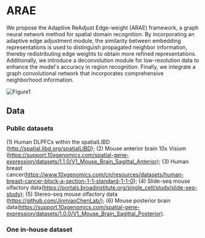 # ARAE
We propose the Adaptive ReAdjust Edge-weight (ARAE) framework, a graph neural network method for spatial domain recognition. By incorporating an adaptive edge adjustment module, the similarity between embedding representations is used to distinguish propagated neighbor information, thereby redistributing edge weights to obtain more refined representations. Additionally, we introduce a deconvolution module for low-resolution data to enhance the model's accuracy in region recognition. Finally, we integrate a graph convolutional network that incorporates comprehensive neighborhood information. 

![Figure1](https://github.com/user-attachments/assets/50df60d0-0def-42df-a881-ed3b4bcbf42a)

## Data
### Public datasets
(1) Human DLPFCs within the spatialLIBD (http://spatial.libd.org/spatialLIBD); 
(2) Mouse anterior brain 10x Visium (https://support.10xgenomics.com/spatial-gene-expression/datasets/1.1.0/V1_Mouse_Brain_Sagittal_Anterior); 
(3) Human breast cancer(https://www.10xgenomics.com/cn/resources/datasets/human-breast-cancer-block-a-section-1-1-standard-1-1-0); 
(4) Slide-seq mouse olfactory data(https://portals.broadinstitute.org/single_cell/study/slide-seq-study); 
(5) Stereo-seq mouse olfactory data (https://github.com/JinmiaoChenLab/); 
(6) Mouse posterior brain data(https://support.10xgenomics.com/spatial-gene-expression/datasets/1.0.0/V1_Mouse_Brain_Sagittal_Posterior).
### One in-house dataset
